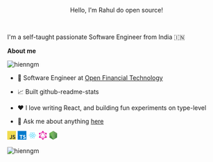 
<p align="center">Hello, I'm Rahul do open source!</p>

<br />

I'm a self-taught passionate Software Engineer from India 🇮🇳

**About me**
<p align="left"> <img src="https://komarev.com/ghpvc/?username=rahul9852-dot&label=Profile%20views&color=0e75b6&style=flat" alt="hienngm" /> </p>

- 💼 Software Engineer at [Open Financial Technology](https://open.money/)

- 📈 Built github-readme-stats

- ❤️ I love writing React, and building fun experiments on type-level

- 💬 Ask me about anything [here]()

<code><img height="20" alt="javascript" src="https://raw.githubusercontent.com/github/explore/80688e429a7d4ef2fca1e82350fe8e3517d3494d/topics/javascript/javascript.png"></code>
<code><img height="20" alt="typescript" src="https://raw.githubusercontent.com/github/explore/80688e429a7d4ef2fca1e82350fe8e3517d3494d/topics/typescript/typescript.png"></code>
<code><img height="20" alt="react" src="https://raw.githubusercontent.com/github/explore/80688e429a7d4ef2fca1e82350fe8e3517d3494d/topics/react/react.png"></code>
<code><img height="20" alt="graphql" src="https://raw.githubusercontent.com/github/explore/5c058a388828bb5fde0bcafd4bc867b5bb3f26f3/topics/graphql/graphql.png"></code>
<code><img height="20" alt="nodejs" src="https://raw.githubusercontent.com/github/explore/80688e429a7d4ef2fca1e82350fe8e3517d3494d/topics/nodejs/nodejs.png"></code>    
<p><img align="left" src="https://github-readme-stats.vercel.app/api/top-langs?username=rahul9852-dot&show_icons=true&locale=en&layout=compact&theme=tokyonight" alt="hienngm" /></p>
